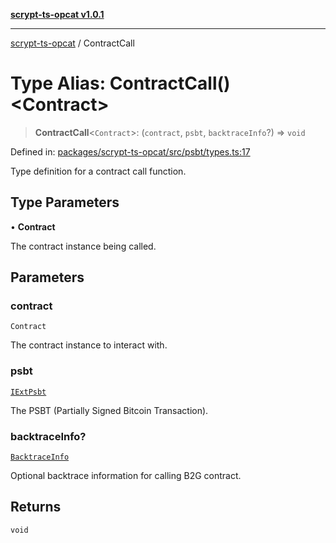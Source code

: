 [**scrypt-ts-opcat v1.0.1**](../README.md)

***

[scrypt-ts-opcat](../README.md) / ContractCall

# Type Alias: ContractCall()\<Contract\>

> **ContractCall**\<`Contract`\>: (`contract`, `psbt`, `backtraceInfo`?) => `void`

Defined in: [packages/scrypt-ts-opcat/src/psbt/types.ts:17](https://github.com/OPCAT-Labs/ts-tools/blob/2cea47af983eceafde930347ac310f78dee140a3/packages/scrypt-ts-opcat/src/psbt/types.ts#L17)

Type definition for a contract call function.

## Type Parameters

• **Contract**

The contract instance being called.

## Parameters

### contract

`Contract`

The contract instance to interact with.

### psbt

[`IExtPsbt`](../interfaces/IExtPsbt.md)

The PSBT (Partially Signed Bitcoin Transaction).

### backtraceInfo?

[`BacktraceInfo`](BacktraceInfo.md)

Optional backtrace information for calling B2G contract.

## Returns

`void`
